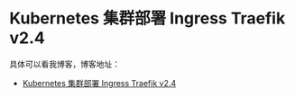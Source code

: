 # Kubernetes 集群部署 Ingress Traefik v2.4

具体可以看我博客，博客地址： 
- [Kubernetes 集群部署 Ingress Traefik v2.4](https://blog.csdn.net/zuozewei/article/details/121940028?spm=1001.2014.3001.5501)